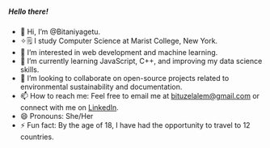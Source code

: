 ##### Hello there!
- 👋 Hi, I’m @Bitaniyagetu.
- ✧🗒 I study Computer Science at Marist College, New York.
- 👀 I’m interested in web development and machine learning.
- 🌱 I’m currently learning JavaScript, C++, and improving my data science skills.
- 💞️ I’m looking to collaborate on open-source projects related to environmental sustainability and documentation.
- 📫 How to reach me: Feel free to email me at bituzelalem@gmail.com or connect with me on [LinkedIn](www.linkedin.com/in/bitaniya-getu-6959bb298).
- 😄 Pronouns: She/Her
- ⚡ Fun fact: By the age of 18, I have had the opportunity to travel to 12 countries.

<!---
Bitaniyagetu/Bitaniyagetu is a ✨ special ✨ repository because its `README.md` (this file) appears on your GitHub profile.
You can click the Preview link to take a look at your changes.
--->
